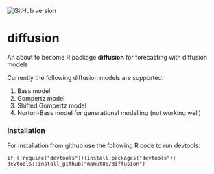![GitHub version](https://badge.fury.io/gh/mamut86%2Fdiffusion.svg)

# diffusion
An about to become R package __diffusion__ for forecasting with diffusion models

Currently the following diffusion models are supported:

1. Bass model
2. Gompertz model
3. Shifted Gompertz model
4. Norton-Bass model for generational modelling (not working well)


### Installation 
For installation from github use the following R code to run devtools:
```
if (!require("devtools")){install.packages("devtools")}
devtools::install_github("mamut86/diffusion")
```